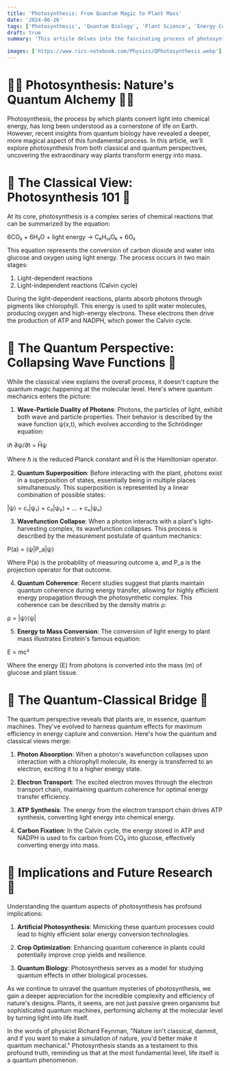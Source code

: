 ```yaml
---
title: 'Photosynthesis: From Quantum Magic to Plant Mass'
date: '2024-06-26'
tags: ['Photosynthesis', 'Quantum Biology', 'Plant Science', 'Energy Conversion']
draft: true
summary: 'This article delves into the fascinating process of photosynthesis, exploring both its classical understanding and the emerging quantum perspective, revealing how plants transform light into mass at the most fundamental level.'

images: ['https://www.rics-notebook.com/Physics/QPhotosynthesis.webp']
---
```


# 🌿🔬 Photosynthesis: Nature's Quantum Alchemy 🔬🌿

Photosynthesis, the process by which plants convert light into chemical energy, has long been understood as a cornerstone of life on Earth. However, recent insights from quantum biology have revealed a deeper, more magical aspect of this fundamental process. In this article, we'll explore photosynthesis from both classical and quantum perspectives, uncovering the extraordinary way plants transform energy into mass.

# 🌱 The Classical View: Photosynthesis 101 🌱

At its core, photosynthesis is a complex series of chemical reactions that can be summarized by the equation:

6CO₂ + 6H₂O + light energy → C₆H₁₂O₆ + 6O₂

This equation represents the conversion of carbon dioxide and water into glucose and oxygen using light energy. The process occurs in two main stages:

1. Light-dependent reactions
2. Light-independent reactions (Calvin cycle)

During the light-dependent reactions, plants absorb photons through pigments like chlorophyll. This energy is used to split water molecules, producing oxygen and high-energy electrons. These electrons then drive the production of ATP and NADPH, which power the Calvin cycle.

# 🔮 The Quantum Perspective: Collapsing Wave Functions 🔮

While the classical view explains the overall process, it doesn't capture the quantum magic happening at the molecular level. Here's where quantum mechanics enters the picture:

1. **Wave-Particle Duality of Photons**: 
Photons, the particles of light, exhibit both wave and particle properties. Their behavior is described by the wave function ψ(x,t), which evolves according to the Schrödinger equation:

iℏ ∂ψ/∂t = Ĥψ

Where ℏ is the reduced Planck constant and Ĥ is the Hamiltonian operator.

2. **Quantum Superposition**: 
Before interacting with the plant, photons exist in a superposition of states, essentially being in multiple places simultaneously. This superposition is represented by a linear combination of possible states:

|ψ⟩ = c₁|ψ₁⟩ + c₂|ψ₂⟩ + ... + cₙ|ψₙ⟩

3. **Wavefunction Collapse**: 
When a photon interacts with a plant's light-harvesting complex, its wavefunction collapses. This process is described by the measurement postulate of quantum mechanics:

P(a) = ⟨ψ|P_a|ψ⟩

Where P(a) is the probability of measuring outcome a, and P_a is the projection operator for that outcome.

4. **Quantum Coherence**: 
Recent studies suggest that plants maintain quantum coherence during energy transfer, allowing for highly efficient energy propagation through the photosynthetic complex. This coherence can be described by the density matrix ρ:

ρ = |ψ⟩⟨ψ|

5. **Energy to Mass Conversion**: 
The conversion of light energy to plant mass illustrates Einstein's famous equation:

E = mc²

Where the energy (E) from photons is converted into the mass (m) of glucose and plant tissue.

# 🌟 The Quantum-Classical Bridge 🌟

The quantum perspective reveals that plants are, in essence, quantum machines. They've evolved to harness quantum effects for maximum efficiency in energy capture and conversion. Here's how the quantum and classical views merge:

1. **Photon Absorption**: 
When a photon's wavefunction collapses upon interaction with a chlorophyll molecule, its energy is transferred to an electron, exciting it to a higher energy state.

2. **Electron Transport**: 
The excited electron moves through the electron transport chain, maintaining quantum coherence for optimal energy transfer efficiency.

3. **ATP Synthesis**: 
The energy from the electron transport chain drives ATP synthesis, converting light energy into chemical energy.

4. **Carbon Fixation**: 
In the Calvin cycle, the energy stored in ATP and NADPH is used to fix carbon from CO₂ into glucose, effectively converting energy into mass.

# 🔬 Implications and Future Research 🔬

Understanding the quantum aspects of photosynthesis has profound implications:

1. **Artificial Photosynthesis**: Mimicking these quantum processes could lead to highly efficient solar energy conversion technologies.

2. **Crop Optimization**: Enhancing quantum coherence in plants could potentially improve crop yields and resilience.

3. **Quantum Biology**: Photosynthesis serves as a model for studying quantum effects in other biological processes.

As we continue to unravel the quantum mysteries of photosynthesis, we gain a deeper appreciation for the incredible complexity and efficiency of nature's designs. Plants, it seems, are not just passive green organisms but sophisticated quantum machines, performing alchemy at the molecular level by turning light into life itself.

In the words of physicist Richard Feynman, "Nature isn't classical, dammit, and if you want to make a simulation of nature, you'd better make it quantum mechanical." Photosynthesis stands as a testament to this profound truth, reminding us that at the most fundamental level, life itself is a quantum phenomenon.